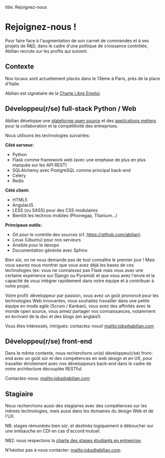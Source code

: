 title: Rejoignez-nous

# Rejoignez-nous !

Pour faire face à l'augmentation de son carnet de commandes et à ses projets de R&D, dans le cadre d'une politique de croissance contrôlée, Abilian recrute sur les profils qui suivent.

## Contexte

Nos locaux sont actuellement placés dans le 13ème à Paris, près de la place d'Italie.

Abilian est signataire de la [Charte Libre Emploi](http://www.educationjobandfloss.org/).

## Développeu(r/se) full-stack Python / Web

Abilian développe une [plateforme open source](http://docs.abilian.com/en/latest/) et des [applications métiers](/fr/solutions/) pour la collaboration et la compétitivité des entreprises.

Nous utilisons les technologies suivantes:

**Côté serveur:**

- Python
- Flask comme framework web (avec une emphase de plus en plus marquée sur les API REST)
- SQLAlchemy avec PostgreSQL comme principal back-end
- Celery
- Redis

**Côté client:**

- HTML5
- AngularJS
- LESS (ou SASS) pour des CSS modulaires
- Bientôt les technos mobiles (Phonegap, Titanium...)

**Principaux outils:**

- Git pour le contrôle des sources (cf. <https://github.com/abilian>).
- Linux (Ubuntu) pour nos serveurs
- Ansible pour le devops
- Documentation générée avec Sphinx

Bien sûr, on ne vous demande pas de tout connaître le premier jour ! Mais vous saurez nous montrer que vous avez déjà les bases de ces technologies (ex: vous ne connaissez pas Flask mais vous avez une certaine expérience sur Django ou Pyramid) et que vous avez l'envie et la capacité de vous intégrer rapidement dans notre équipe et à contribuer à notre projet.

Votre profil: développeur par passion, vous avez un goût prononcé pour les technologies Web innovantes, vous souhaitez travailler dans une petite équipe en mode agile (Scrum / Kanban), vous avez des affinités avec le monde open source, vous aimez partager vos connaissances, notamment en écrivant de la doc et des blogs (en anglais!).

Vous êtes intéressés, intrigués: contactez-nous! <mailto:jobs@abilian.com>


## Développeu(r/se) front-end

Dans le même contexte, nous recherchons un(e) développeu(r/se) front-end avec un goût sûr et des compétences en web design et en UX, pour travailler étroitement avec nos développeurs back-end dans le cadre de notre architecture découplée RESTful.

Contactez-nous: <mailto:jobs@abilian.com>


## Stagiaire

Nous recherchons aussi des stagiaires avec des compétences sur les mêmes technologies, mais aussi dans les domaines du design Web et de l'UX.

NB: stages rémunérés bien sûr, et destinés logiquement à déboucher sur une embauche en CDI en cas d'accord mutuel.

NB2: nous respectons la [charte des stages étudiants en entreprise](http://travail-emploi.gouv.fr/IMG/pdf/Charte_stages_etudiants_en_entreprise.pdf).

N'hésitez pas à nous contacter: <mailto:jobs@abilian.com>.

